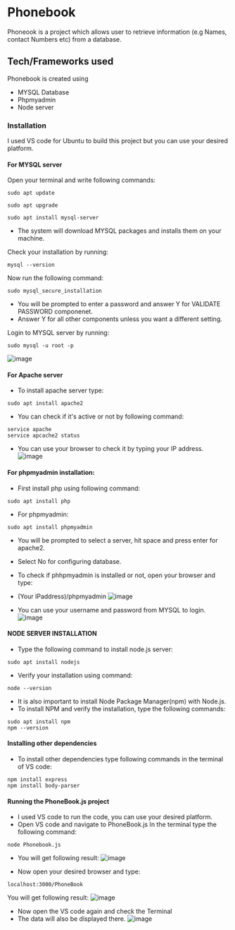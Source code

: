 # Phonebook
Phoneook is a project which allows user to retrieve information (e.g Names, contact Numbers etc) from a database.

## Tech/Frameworks used

Phonebook is created using
* MYSQL Database
* Phpmyadmin
* Node server
### Installation
I used VS code for Ubuntu to build this project but you can use your desired platform.
#### For MYSQL server
Open your terminal and write following commands:
```console
sudo apt update
```
```console
sudo apt upgrade
```
```console
sudo apt install mysql-server
```
* The system will download MYSQL packages and installs them on your machine.

Check your installation by running:
```console
mysql --version
```
Now run the following command:
```console
sudo mysql_secure_installation
```
* You will be prompted to enter a password and answer Y for VALIDATE PASSWORD componenet.
* Answer Y for all other components unless you want a different setting.

Login to MYSQL server by running:
```console
sudo mysql -u root -p
```
![image](https://user-images.githubusercontent.com/103660705/191687720-aed2104a-5be7-4018-88c3-f1cd665f25d4.png)

#### For Apache server
* To install apache server type:
``` console
sudo apt install apache2
```
* You can check if it's active or not by following command:
``` console
service apache
service apcache2 status
```
* You can use your browser to check it by typing your IP address.
![image](https://user-images.githubusercontent.com/103660705/191691829-c6539159-3455-436a-8b36-38588c0de89f.png)


#### For phpmyadmin installation:
* First install php using following command:
``` console
sudo apt install php
```
* For phpmyadmin:
``` console
sudo apt install phpmyadmin
```
* You will be prompted to select a server, hit space and press enter for apache2.
* Select No for configuring database.
* To check if phhpmyadmin is installed or not, open your browser and type:
* (Your IPaddress)/phpmyadmin
![image](https://user-images.githubusercontent.com/103660705/191691995-e02cee76-6eab-4e27-af19-20e23be8b486.png)

* You can use your username and password from MYSQL to login.
![image](https://user-images.githubusercontent.com/103660705/191692046-d6e0c80f-d1b4-4fb6-a3a1-4cf9bf6e0b4c.png)

#### NODE SERVER INSTALLATION
* Type the following command to install node.js server:
```console
sudo apt install nodejs
```
* Verify your installation using command:
```console
node --version
```
* It is also important to install Node Package Manager(npm) with Node.js.
* To install NPM and verify the installation, type the following commands:
```console
sudo apt install npm
npm --version
```
#### Installing other dependencies
* To install other dependencies type following commands in the terminal of VS code:
```console
npm install express
npm install body-parser
```
#### Running the PhoneBook.js project
* I used VS code to run the code, you can use your desired platform.
* Open VS code and navigate to PhoneBook.js
In the terminal type the following command:
```console
node Phonebook.js
```
* You will get following result:
![image](https://user-images.githubusercontent.com/103660705/191757587-ee8129b1-f2dc-40f9-a467-8d4949907008.png)


* Now open your desired browser and type:
```console
localhost:3000/PhoneBook
```
You will get following result:
![image](https://user-images.githubusercontent.com/103660705/191757662-68c4d4d0-ac94-4d27-8fa3-15786844382f.png)


* Now open the VS code again and check the Terminal
* The data will also be displayed there.
![image](https://user-images.githubusercontent.com/103660705/191757714-7684ca94-f037-41fe-b67e-99d8ccc2e0d6.png)




